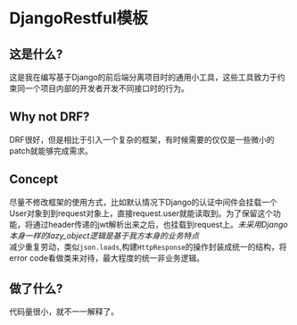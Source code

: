 # DjangoRestful模板

## 这是什么?

这是我在编写基于Django的前后端分离项目时的通用小工具，这些工具致力于约束同一个项目内部的开发者开发不同接口时的行为。

## Why not DRF?

DRF很好，但是相比于引入一个复杂的框架，有时候需要的仅仅是一些微小的patch就能够完成需求。  

## Concept

尽量不修改框架的使用方式，比如默认情况下Django的认证中间件会挂载一个User对象到到request对象上，直接request.user就能读取到。为了保留这个功能，将通过header传递的jwt解析出来之后，也挂载到request上。*未采用Django本身一样的lazy_object逻辑是基于我方本身的业务特点*  
减少重复劳动，类似`json.loads`,构建`HttpResponse`的操作封装成统一的结构，将error code看做类来对待，最大程度的统一非业务逻辑。

## 做了什么? 

代码量很小，就不一一解释了。